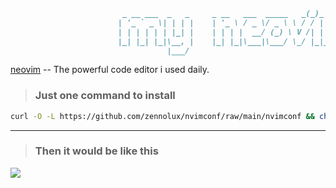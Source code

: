 ```md
                         _ __ ___  _   _     _ __   ___  _____   _(_)_ __ ___  
                        | '_ ` _ \| | | |    | '_ \ / _ \/ _ \ \ / / | '_ ` _ \ 
                        | | | | | | |_| |    | | | |  __/ (_) \ V /| | | | | | |
                        |_| |_| |_|\__, |    |_| |_|\___|\___/ \_/ |_|_| |_| |_|
                                   |___/                                     
```
[neovim](https://github.com/neovim/neovim) -- The powerful code editor i used daily.

> ### Just one command to install

```bash
curl -O -L https://github.com/zennolux/nvimconf/raw/main/nvimconf && chmod +x ./nvimconf && ./nvimconf
```

---


> ### Then it would be like this
![](https://github.com/zennolux/nvim/assets/147602513/40b11efe-e2c7-478c-a367-bc7e9b223feb)
